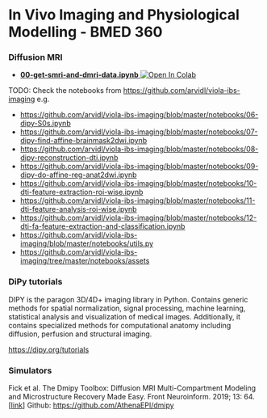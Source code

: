 # In Vivo Imaging and Physiological Modelling - BMED 360

### Diffusion MRI

- [**00-get-smri-and-dmri-data.ipynb**](https://nbviewer.jupyter.org/github/computational-medicine/BMED360-2021/blob/main/Lab3-diffusion-MRI/00-get-smri-and-dmri-data.ipynb)<a href="https://colab.research.google.com/github/computational-medicine/BMED360-2021/blob/main/Lab3-diffusion-MRI/00-get-smri-and-dmri-data.ipynb">
  <img src="https://colab.research.google.com/assets/colab-badge.svg" alt="Open In Colab"/></a>





TODO: Check the notebooks from https://github.com/arvidl/viola-ibs-imaging e.g.

- https://github.com/arvidl/viola-ibs-imaging/blob/master/notebooks/06-dipy-S0s.ipynb
- https://github.com/arvidl/viola-ibs-imaging/blob/master/notebooks/07-dipy-find-affine-brainmask2dwi.ipynb
- https://github.com/arvidl/viola-ibs-imaging/blob/master/notebooks/08-dipy-reconstruction-dti.ipynb
- https://github.com/arvidl/viola-ibs-imaging/blob/master/notebooks/09-dipy-do-affine-reg-anat2dwi.ipynb
- https://github.com/arvidl/viola-ibs-imaging/blob/master/notebooks/10-dti-feature-extraction-roi-wise.ipynb
- https://github.com/arvidl/viola-ibs-imaging/blob/master/notebooks/11-dti-feature-analysis-roi-wise.ipynb
- https://github.com/arvidl/viola-ibs-imaging/blob/master/notebooks/12-dti-fa-feature-extraction-and-classification.ipynb
- https://github.com/arvidl/viola-ibs-imaging/blob/master/notebooks/utils.py
- https://github.com/arvidl/viola-ibs-imaging/tree/master/notebooks/assets


### DiPy tutorials

DIPY is the paragon 3D/4D+ imaging library in Python. Contains generic methods for spatial normalization, signal processing, machine learning, statistical analysis and visualization of medical images. Additionally, it contains specialized methods for computational anatomy including diffusion, perfusion and structural imaging.

https://dipy.org/tutorials

### Simulators

Fick et al. The Dmipy Toolbox: Diffusion MRI Multi-Compartment Modeling and Microstructure Recovery Made Easy. Front Neuroinform. 2019; 13: 64. [[link](https://www.ncbi.nlm.nih.gov/pmc/articles/PMC6803556)] Github: https://github.com/AthenaEPI/dmipy
